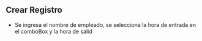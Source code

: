 ## Crear Registro

- Se ingresa el nombre de empleado, se selecciona la hora de entrada en el comboBox y la hora
de salid